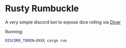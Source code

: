 # Rusty Rumbuckle

A _very_ simple discord bot to expose dice rolling via [Dicer](https://github.com/gnullByte/dicer)

Running:
```sh
DISCORD_TOKEN=XXXX cargo run
```
